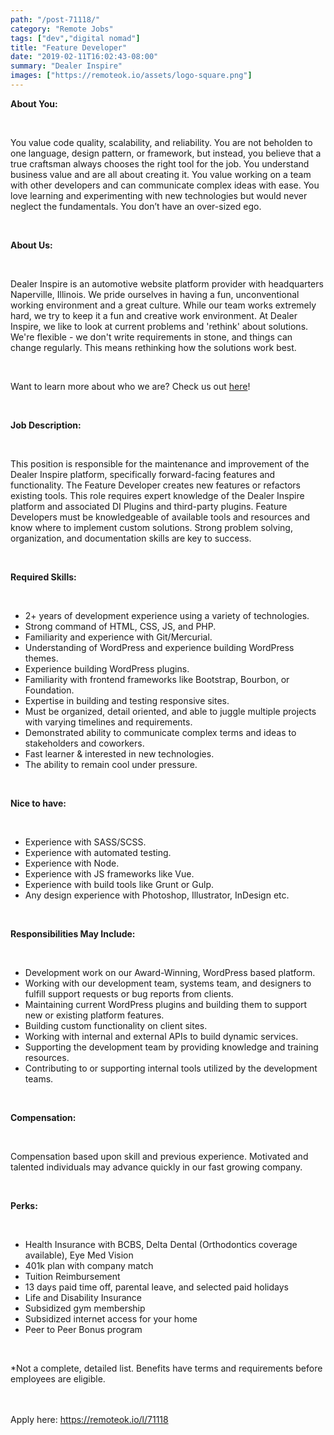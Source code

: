 ```yaml
---
path: "/post-71118/"
category: "Remote Jobs"
tags: ["dev","digital nomad"]
title: "Feature Developer"
date: "2019-02-11T16:02:43-08:00"
summary: "Dealer Inspire"
images: ["https://remoteok.io/assets/logo-square.png"]
---
```


<p><strong>About You:</strong></p><br /><p>You value code quality, scalability, and reliability. You are not beholden to one language, design pattern, or framework, but instead, you believe that a true craftsman always chooses the right tool for the job. You understand business value and are all about creating it. You value working on a team with other developers and can communicate complex ideas with ease. You love learning and experimenting with new technologies but would never neglect the fundamentals. You don&rsquo;t have an over-sized ego.</p><br /><p><strong>About Us:</strong></p><br /><p>Dealer Inspire is an automotive website platform provider with headquarters Naperville, Illinois. We pride ourselves in having a fun, unconventional working environment and a great culture. While our team works extremely hard, we try to keep it a fun and creative work environment. At Dealer Inspire, we like to look at current problems and 'rethink' about solutions. We're flexible - we don't write requirements in stone, and things can change regularly. This means rethinking how the solutions work best.</p><br /><p>Want to learn more about who we are? Check us out&nbsp;<a href="https://www.youtube.com/watch?v=G---7gJrR7E" rel="nofollow">here</a>!</p><br /><p><strong>Job Description:</strong></p><br /><p>This position is responsible for the maintenance and improvement of the Dealer Inspire platform, specifically forward-facing features and functionality. The Feature Developer creates new features or refactors existing tools. This role requires expert knowledge of the Dealer Inspire platform and associated DI Plugins and third-party plugins. Feature Developers must be knowledgeable of available tools and resources and know where to implement custom solutions. Strong problem solving, organization, and documentation skills are key to success.</p><br /><p><strong>Required Skills:</strong></p><br /><ul><li>2+ years of development experience using a variety of technologies.</li><li>Strong command of HTML, CSS, JS, and PHP.</li><li>Familiarity and experience with Git/Mercurial.</li><li>Understanding of WordPress and experience building WordPress themes.</li><li>Experience building WordPress plugins.</li><li>Familiarity with frontend frameworks like Bootstrap, Bourbon, or Foundation.</li><li>Expertise in building and testing responsive sites.</li><li>Must be organized, detail oriented, and able to juggle multiple projects with varying timelines and requirements.</li><li>Demonstrated ability to communicate complex terms and ideas to stakeholders and coworkers.</li><li>Fast learner &amp; interested in new technologies.</li><li>The ability to remain cool under pressure.</li></ul><br /><p><strong>Nice to have:</strong></p><br /><ul><li>Experience with SASS/SCSS.</li><li>Experience with automated testing.</li><li>Experience with Node.</li><li>Experience with JS frameworks like Vue.</li><li>Experience with build tools like Grunt or Gulp.</li><li>Any design experience with Photoshop, Illustrator, InDesign etc.</li></ul><br /><p><strong>Responsibilities May Include:</strong></p><br /><ul><li>Development work on our Award-Winning, WordPress based platform.</li><li>Working with our development team, systems team, and designers to fulfill support requests or bug reports from clients.</li><li>Maintaining current WordPress plugins and building them to support new or existing platform features.</li><li>Building custom functionality on client sites.</li><li>Working with internal and external APIs to build dynamic services.</li><li>Supporting the development team by providing knowledge and training resources.</li><li>Contributing to or supporting internal tools utilized by the development teams.</li></ul><br /><p><strong>Compensation:</strong></p><br /><p>Compensation based upon skill and previous experience. Motivated and talented individuals may advance quickly in our fast growing company.</p><br /><p><strong>Perks:</strong></p><br /><ul><li>Health Insurance with BCBS, Delta Dental (Orthodontics coverage available), Eye Med Vision</li><li>401k plan with company match</li><li>Tuition Reimbursement</li><li>13 days paid time off, parental leave, and selected paid holidays</li><li>Life and Disability Insurance</li><li>Subsidized gym membership</li><li>Subsidized internet access for your home</li><li>Peer to Peer Bonus program</li></ul><br /><p>*Not a complete, detailed list. Benefits have terms and requirements before employees are eligible.</p>

<br/>
<br/>
Apply here: <A HREF="https://remoteok.io/l/71118">https://remoteok.io/l/71118</A>
